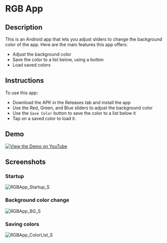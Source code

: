 # RGB App

## Description
This is an Android app that lets you adjust sliders to change the background color of the app. Here are the main features this app offers:
- Adjust the background color
- Save the color to a list below, using a button
- Load saved colors

## Instructions
To use this app:
- Download the APK in the Releases tab and install the app
- Use the Red, Green, and Blue sliders to adjust the background color
- Use the `Save Color` button to save the color to a list below it
- Tap on a saved color to load it.

## Demo
[![View the Demo on YouTube](https://img.youtube.com/vi/WIH3qpyIWxA/0.jpg)](https://www.youtube.com/watch?v=WIH3qpyIWxA)

## Screenshots
### Startup
![RGBApp_Startup_S](https://github.com/user-attachments/assets/4da0b7af-2417-4edd-a5e0-71449bf62979)

### Background color change
![RGBApp_BG_S](https://github.com/user-attachments/assets/7ec8c5a0-2575-4659-ba60-e6916d48f9c0)

### Saving colors
![RGBApp_ColorList_S](https://github.com/user-attachments/assets/6e0a952e-cd2a-42cb-9b4b-be8e76524df2)
